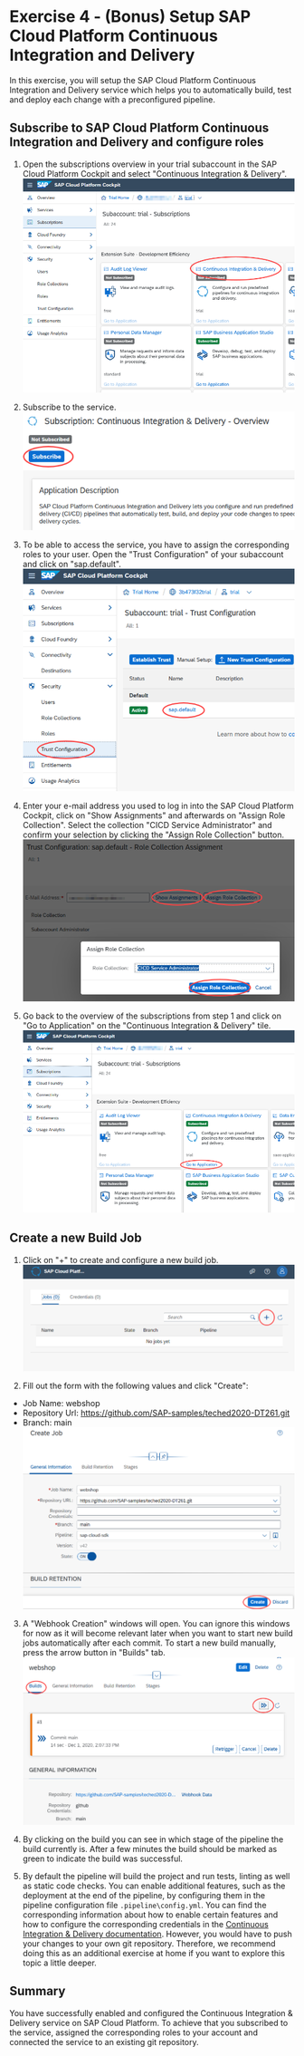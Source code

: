 # Exercise 4 - (Bonus) Setup SAP Cloud Platform Continuous Integration and Delivery

In this exercise, you will setup the SAP Cloud Platform Continuous Integration and Delivery service which helps you to automatically build, test and deploy each change with a preconfigured pipeline. 

## Subscribe to SAP Cloud Platform Continuous Integration and Delivery and configure roles

1. Open the subscriptions overview in your trial subaccount in the SAP Cloud Platform Cockpit and select "Continuous Integration & Delivery".
<br>![](/exercises/ex4/images/subscriptions.png)

2. Subscribe to the service.
<br>![](/exercises/ex4/images/subscribe.png)

3. To be able to access the service, you have to assign the corresponding roles to your user. Open the "Trust Configuration" of your subaccount and click on "sap.default".
<br>![](/exercises/ex4/images/trust_configuration.png)

4. Enter your e-mail address you used to log in into the SAP Cloud Platform Cockpit, click on "Show Assignments" and afterwards on "Assign Role Collection". Select the collection "CICD Service Administrator" and confirm your selection by clicking the "Assign Role Collection" button.
<br>![](/exercises/ex4/images/assign_role.png)

5. Go back to the overview of the subscriptions from step 1 and click on "Go to Application" on the "Continuous Integration & Delivery" tile.
<br>![](/exercises/ex4/images/open_service.png)

## Create a new Build Job
1. Click on "+" to create and configure a new build job.
<br>![](/exercises/ex4/images/createjob.png)

2. Fill out the form with the following values and click "Create":
  - Job Name: webshop
  - Repository Url: https://github.com/SAP-samples/teched2020-DT261.git
  - Branch: main
<br>![](/exercises/ex4/images/createjob_form.png)

3. A "Webhook Creation" windows will open. You can ignore this windows for now as it will become relevant later when you want to start new build jobs automatically after each commit. To start a new build manually, press the arrow button in "Builds" tab. 
<br>![](/exercises/ex4/images/triggerjob.png)

4. By clicking on the build you can see in which stage of the pipeline the build currently is. After a few minutes the build should be marked as green to indicate the build was successful.

5. By default the pipeline will build the project and run tests, linting as well as static code checks. You can enable additional features, such as the deployment at the end of the pipeline, by configuring them in the pipeline configuration file `.pipeline\config.yml`. You can find the corresponding information about how to enable certain features and how to configure the corresponding credentials in the [Continuous Integration & Delivery documentation](https://help.sap.com/viewer/product/CONTINUOUS_DELIVERY/Cloud/en-US). However, you would have to push your changes to your own git repository. Therefore, we recommend doing this as an additional exercise at home if you want to explore this topic a little deeper. 

## Summary
You have successfully enabled and configured the Continuous Integration & Delivery service on SAP Cloud Platform. To achieve that you subscribed to the service, assigned the corresponding roles to your account and connected the service to an existing git repository.
